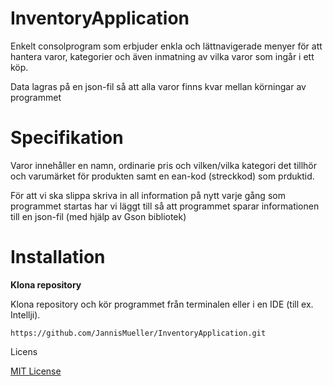 # InventoryApplication
Enkelt consolprogram som erbjuder enkla och lättnavigerade menyer för att hantera varor, kategorier och även inmatning av vilka varor som ingår i ett köp.

Data lagras på en json-fil så att alla varor finns kvar mellan körningar av programmet

# Specifikation

Varor  innehåller en namn, ordinarie pris och vilken/vilka kategori det tillhör och varumärket för produkten samt en ean-kod (streckkod) som prduktid.

För att vi ska slippa skriva in all information på nytt varje gång som programmet startas har vi läggt till så att programmet sparar informationen till en json-fil (med hjälp av Gson bibliotek)

# Installation

**Klona repository**

Klona repository och kör programmet från terminalen eller i en IDE (till ex. Intellji). 

`https://github.com/JannisMueller/InventoryApplication.git`

Licens 

[MIT License](https://opensource.org/licenses/MIT)